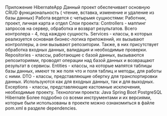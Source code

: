 Приложение HibernateApp
Данный проект обеспечивает основную CRUD функциональность ( чтение, вставка, изменение и удаление из базы данных)
Работа ведется с четырьмя сущностями: Работник, проект, личная карта и отдел
Слои проекта:
        Controllers - маппинг запросов на сервер, обработка и возврат результатов. Всего контролера - 4, под каждую
    сущность.
        Services - классы, в которых реализуется основная бизнес-логика приложений, их вызывают контроллеры, а они 
    вызывают репозитории. Также, в них присутствует обработка входных данных, валидация и необходимые проверки.
        Repositories - классы, работающие с базой данных, вызываются репозиториями, проводят операции над базой данных
    и возвращают результат в сервисы.
        Entities - классы, на которые мапятся таблицы базы данных, имеют те же поля что и поля таблиц и методы, для
    работы с ними.
        DTO - классы, представляющие обертку для транспортировки данных. Используются как для входных данных, так и
    для выходных.
        Exceptions - классы, представляющие кастомные исключения, необходимые проекту.
Технологии проекта:
    Java
    Spring Boot
    PostgreSQL
    Hibernate
Более подробно со всеми инструментами и их версиями, которые были использованы в проекте можно ознакомиться в файле
pom.xml в разделе dependencies.